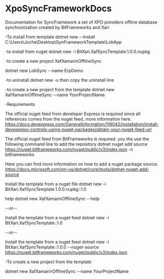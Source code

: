 # XpoSyncFrameworkDocs
Documentation for SyncFramework a set of XPO providers offline database synchronization created by BitFrameworks and Xari



-To install from template
dotnet new --install C:\Users\Joche\Desktop\SynFrameworkTemplate\LobApp

-to install from nuget
dotnet new -i BitXari.XafSyncTemplate.1.0.0.nupkg


-to create a new project
XafXamarinOfflineSync

dotnet new LobSync --name ErpDemo

-to uninstall
dotnet new -u 
then copy the uninstall line

-to create a new project from the template
dotnet new XafXamarinOfflineSync --name YourProjectName


-Requirements

The official nuget feed from developer Express is required since all references comes from the nuget feed, more information here.
https://docs.devexpress.com/GeneralInformation/116042/installation/install-devexpress-controls-using-nuget-packages/obtain-your-nuget-feed-url

The official nuget feed from BitFrameworks is required.
you the use the following command line to add the repository
dotnet nuget add source https://nuget.bitframeworks.com/nuget/public/v3/index.json -n bitframeworks

Here you can find more information on how to add a nuget package source.
https://docs.microsoft.com/en-us/dotnet/core/tools/dotnet-nuget-add-source




Install the template from a nuget file
dotnet new -i BitXari.XafSyncTemplate.1.0.0.nupkg::1.0


help
dotnet new XafXamarinOfflineSync --help

--or--

Install the template from a nuget feed
dotnet new -i BitXari.XafSyncTemplate::1.0

--or--

Install the template from a nuget feed
dotnet new -i BitXari.XafSyncTemplate::1.0.0 --nuget-source https://nuget.bitframeworks.com/nuget/public/v3/index.json

-To create a new project from the template

dotnet new XafXamarinOfflineSync --name YourProjectName

